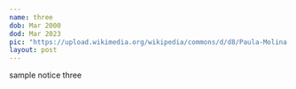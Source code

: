 ```yaml
---
name: three
dob: Mar 2000
dod: Mar 2023
pic: "https://upload.wikimedia.org/wikipedia/commons/d/d8/Paula-Molina.jpg"
layout: post
---
```

sample notice three